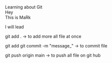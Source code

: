 Learning about Git <br>
Hey <br>
  This is MaRk

I will lead

git add . -> to add more all file at once 

git add 
git commit -m "message_" -> to commit file 

git push origin main -> to push all file on git hub